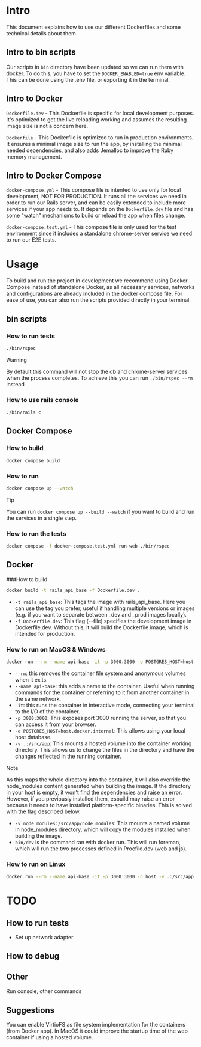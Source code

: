 # Intro
This document explains how to use our different Dockerfiles and some technical details about them.

## Intro to bin scripts
Our scripts in `bin` directory have been updated so we can run them with docker. To do this, you have to set the `DOCKER_ENABLED=true` env variable. This can be done using the .env file, or exporting it in the terminal.

## Intro to Docker
`Dockerfile.dev` - This Dockerfile is specific for local development purposes. It's optimized to get the live reloading working and assumes the resulting image size is not a concern here.

`Dockerfile` - This Dockerfile is optimized to run in production environments. It ensures a minimal image size to run the app, by installing the minimal needed dependencies, and also adds Jemalloc to improve the Ruby memory management.

## Intro to Docker Compose
`docker-compose.yml` - This compose file is intented to use only for local development, NOT FOR PRODUCTION. It runs all the services we need in order to run our Rails server, and can be easily extended to include more services if your app needs to. It depends on the `Dockerfile.dev` file and has some "watch" mechanisms to build or reload the app when files change.

`docker-compose.test.yml` - This compose file is only used for the test environment since it includes a standalone chrome-server service we need to run our E2E tests.

# Usage
To build and run the project in development we recommend using Docker Compose instead of standalone Docker, as all necessary services, networks and configurations are already included in the docker compose file. For ease of use, you can also run the scripts provided directly in your terminal.

## bin scripts

### How to run tests
```bash
./bin/rspec
```
> [!WARNING]
> By default this command will not stop the db and chrome-server services when the process completes. To achieve this you can run `./bin/rspec --rm` instead

### How to use rails console
```bash
./bin/rails c
```

## Docker Compose

### How to build
```bash
docker compose build
```

### How to run
```bash
docker compose up --watch
```
> [!TIP]
> You can run `docker compose up --build --watch` if you want to build and run the services in a single step.

### How to run the tests
```bash
docker compose -f docker-compose.test.yml run web ./bin/rspec
```

## Docker

###How to build
```bash
docker build -t rails_api_base -f Dockerfile.dev .
```
- `-t rails_api_base`: This tags the image with rails_api_base. Here you can use the tag you prefer, useful if handling multiple versions or images (e.g. if you want to separate between _dev and _prod images locally).
- `-f Dockerfile.dev`: This flag (--file) specifies the development image in Dockerfile.dev. Without this, it will build the Dockerfile image, which is intended for production.

### How to run on MacOS & Windows
```bash
docker run --rm --name api-base -it -p 3000:3000 -e POSTGRES_HOST=host.docker.internal -v .:/src/app -v node_modules:/src/app/node_modules rails_api_base bin/dev
```
- `--rm`: this removes the container file system and anonymous volumes when it exits.
- `--name api-base`: this adds a name to the container. Useful when running commands for the container or referring to it from another container in the same network.
- `-it`: this runs the container in interactive mode, connecting your terminal to the I/O of the container.
- `-p 3000:3000`: This exposes port 3000 running the server, so that you can access it from your browser.
- `-e POSTGRES_HOST=host.docker.internal`: This allows using your local host database.
- `-v .:/src/app`: This mounts a hosted volume into the container working directory. This allows us to change the files in the directory and have the changes reflected in the running container.
> [!NOTE]
> As this maps the whole directory into the container, it will also override the node_modules content generated when building the image. If the directory in your host is empty, it won't find the dependencies and raise an error. However, if you previously installed them, esbuild may raise an error because it needs to have installed platform-specific binaries. This is solved with the flag described below.
- `-v node_modules:/src/app/node_modules`: This mounts a named volume in node_modules directory, which will copy the modules installed when building the image.
- `bin/dev` is the command ran with docker run. This will run foreman, which will run the two processes defined in Procfile.dev (web and js).

### How to run on Linux
```bash
docker run --rm --name api-base -it -p 3000:3000 -n host -v .:/src/app -v node_modules:/src/app/node_modules rails_api_base bin/dev
```


# TODO
## How to run tests
- Set up network adapter

## How to debug

## Other
Run console, other commands

## Suggestions
You can enable VirtioFS as file system implementation for the containers (from Docker app). In MacOS it could improve the startup time of the web container if using a hosted volume.
